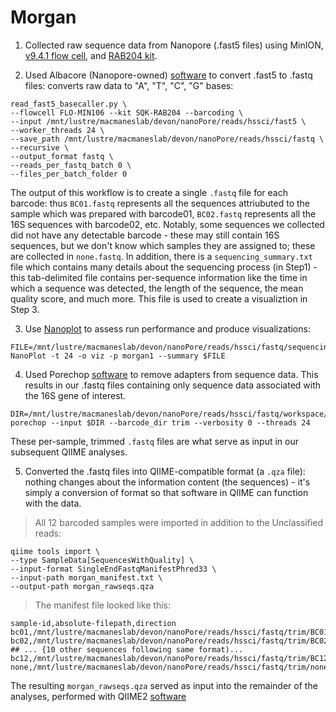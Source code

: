 # Morgan

1. Collected raw sequence data from Nanopore (.fast5 files) using MinION, [v9.4.1 flow cell](https://store.nanoporetech.com/flowcells/spoton-flow-cell-mk-i-r9-4.html), and [RAB204 kit](https://store.nanoporetech.com/16s-barcoding-kit.html).

2. Used Albacore (Nanopore-owned) [software](https://nanoporetech.com/about-us/news/new-basecaller-now-performs-raw-basecalling-improved-sequencing-accuracy) to convert .fast5 to .fastq files: converts raw data to "A", "T", "C", "G" bases:

```
read_fast5_basecaller.py \
--flowcell FLO-MIN106 --kit SQK-RAB204 --barcoding \
--input /mnt/lustre/macmaneslab/devon/nanoPore/reads/hssci/fast5 \
--worker_threads 24 \
--save_path /mnt/lustre/macmaneslab/devon/nanoPore/reads/hssci/fastq \
--recursive \
--output_format fastq \
--reads_per_fastq_batch 0 \
--files_per_batch_folder 0
```

The output of this workflow is to create a single `.fastq` file for each barcode: thus `BC01.fastq` represents all the sequences attriubuted to the sample which was prepared with barcode01, `BC02.fastq` represents all the 16S sequences with barcode02, etc. Notably, some sequences we collected did not have any detectable barcode - these may still contain 16S sequences, but we don't know which samples they are assigned to; these are collected in `none.fastq`. 
In addition, there is a `sequencing_summary.txt` file which contains many details about the sequencing process (in Step1) - this tab-delimited file contains per-sequence information like the time in which a sequence was detected, the length of the sequence, the mean quality score, and much more. This file is used to create a visualiztion in Step 3.

3. Use [Nanoplot](http://nanoplot.bioinf.be/) to assess run performance and produce visualizations:
```
FILE=/mnt/lustre/macmaneslab/devon/nanoPore/reads/hssci/fastq/sequencing_summary.txt
NanoPlot -t 24 -o viz -p morgan1 --summary $FILE
```

4. Used Porechop [software](https://github.com/rrwick/Porechop) to remove adapters from sequence data. This results in our .fastq files containing only sequence data associated with the 16S gene of interest.

```
DIR=/mnt/lustre/macmaneslab/devon/nanoPore/reads/hssci/fastq/workspace/pass
porechop --input $DIR --barcode_dir trim --verbosity 0 --threads 24
```

These per-sample, trimmed `.fastq` files are what serve as input in our subsequent QIIME analyses.

5. Converted the .fastq files into QIIME-compatible format (a `.qza` file): nothing changes about the information content (the sequences) - it's simply a conversion of format so that software in QIIME can function with the data. 
> All 12 barcoded samples were imported in addition to the Unclassified reads:

```
qiime tools import \
--type SampleData[SequencesWithQuality] \
--input-format SingleEndFastqManifestPhred33 \
--input-path morgan_manifest.txt \
--output-path morgan_rawseqs.qza
```

> The manifest file looked like this:

```
sample-id,absolute-filepath,direction
bc01,/mnt/lustre/macmaneslab/devon/nanoPore/reads/hssci/fastq/trim/BC01.fastq.gz,forward
bc02,/mnt/lustre/macmaneslab/devon/nanoPore/reads/hssci/fastq/trim/BC02.fastq.gz,forward
## ... {10 other sequences following same format)...
bc12,/mnt/lustre/macmaneslab/devon/nanoPore/reads/hssci/fastq/trim/BC12.fastq.gz,forward
none,/mnt/lustre/macmaneslab/devon/nanoPore/reads/hssci/fastq/trim/none.fastq.gz,forward
```

The resulting `morgan_rawseqs.qza` served as input into the remainder of the analyses, performed with QIIME2 [software](https://docs.qiime2.org)
